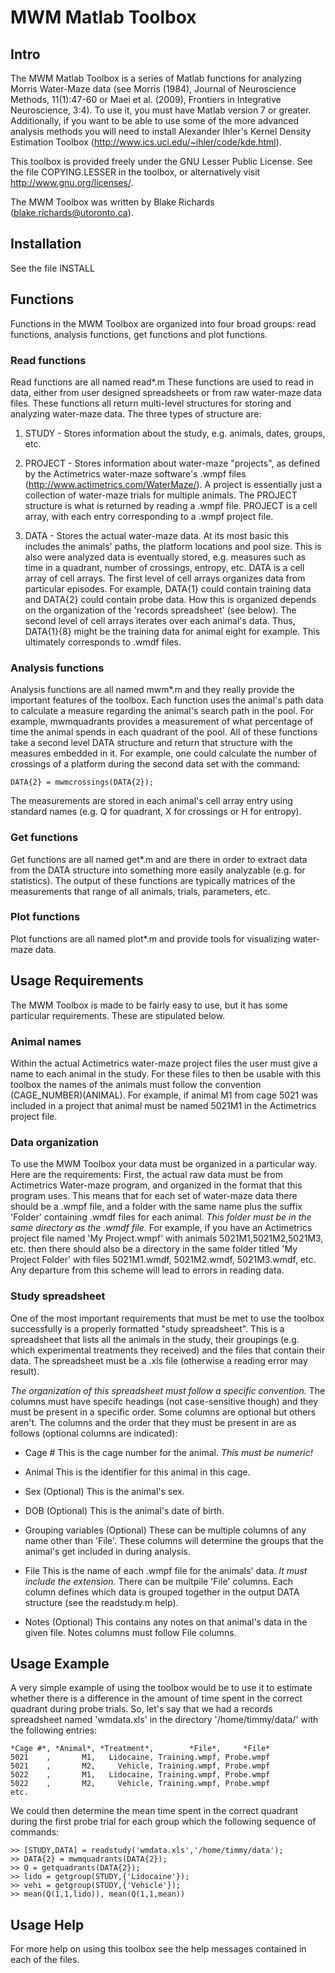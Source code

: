 MWM Matlab Toolbox
=========

Intro
-----------------------
The MWM Matlab Toolbox is a series of Matlab functions for analyzing Morris Water-Maze data (see
Morris (1984), Journal of Neuroscience Methods, 11(1):47-60 or Maei et al. (2009), Frontiers in 
Integrative Neuroscience, 3:4). To use
it, you must have Matlab version 7 or greater. Additionally, if you want to be able to use some of
the more advanced analysis methods you will need to install Alexander Ihler's Kernel Density
Estimation Toolbox (http://www.ics.uci.edu/~ihler/code/kde.html).

This toolbox is provided freely under the GNU Lesser Public License. See the file COPYING.LESSER in
the toolbox, or alternatively visit http://www.gnu.org/licenses/.

The MWM Toolbox was written by Blake Richards (blake.richards@utoronto.ca).

Installation
-----------------------
See the file INSTALL

Functions
-----------------------
Functions in the MWM Toolbox are organized into four broad groups: read functions, analysis
functions, get functions and plot functions.

### Read functions
Read functions are all named read\*.m These functions are used to read in data, either from user
designed spreadsheets or from raw water-maze data files. These functions all return multi-level
structures for storing and analyzing water-maze data. The three types of structure are:

1. STUDY   - Stores information about the study, e.g. animals, dates, groups, etc.

2. PROJECT - Stores information about water-maze "projects", as defined by the Actimetrics
	water-maze software's .wmpf files (http://www.actimetrics.com/WaterMaze/). A 
	project is essentially just a collection of water-maze trials for multiple 
	animals. The PROJECT structure is what is returned by reading a .wmpf file. PROJECT
	is a cell array, with each entry corresponding to a .wmpf project file.

3. DATA    - Stores the actual water-maze data. At its most basic this includes the animals' 
	paths, the platform locations and pool size. This is also were analyzed data is
	eventually stored, e.g. measures such as time in a quadrant, number of crossings,
	entropy, etc. DATA is a cell array of cell arrays. The first level of cell arrays
	organizes data from particular episodes. For example, DATA{1} could contain
	training data and DATA{2} could contain probe data. How this is organized depends
	on the organization of the 'records spreadsheet' (see below). The second level of 
	cell arrays iterates over each animal's data. Thus, DATA{1}{8} might be the training 
	data for animal eight for example. This ultimately corresponds to .wmdf files.

### Analysis functions
Analysis functions are all named mwm\*.m and they really provide the important features of the
toolbox. Each function uses the animal's path data to calculate a measure regarding the animal's
search path in the pool. For example, mwmquadrants provides a measurement of what percentage of
time the animal spends in each quadrant of the pool. All of these functions take a second level DATA
structure and return that structure with the measures embedded in it. For example, one could
calculate the number of crossings of a platform during the second data set with the command:

	DATA{2} = mwmcrossings(DATA{2});

The measurements are stored in each animal's cell array entry using standard names (e.g. Q for
quadrant, X for crossings or H for entropy).

### Get functions
Get functions are all named get\*.m and are there in order to extract data from the DATA structure
into something more easily analyzable (e.g. for statistics). The output of these functions are
typically matrices of the measurements that range of all animals, trials, parameters, etc.

### Plot functions
Plot functions are all named plot\*.m and provide tools for visualizing water-maze data.

Usage Requirements
-----------------------
The MWM Toolbox is made to be fairly easy to use, but it has some particular requirements. These are
stipulated below.

### Animal names
Within the actual Actimetrics water-maze project files the user must give a name to each animal in
the study. For these files to then be usable with this toolbox the names of the animals must follow
the convention (CAGE\_NUMBER)(ANIMAL). For example, if animal M1 from cage 5021 was included in a
project that animal must be named 5021M1 in the Actimetrics project file.

### Data organization
To use the MWM Toolbox your data must be organized in a particular way. Here are the requirements: 
First, the actual raw data must be from Actimetrics Water-maze program, and organized in the format 
that this program uses. This means that for each set of water-maze data there should be a .wmpf file, 
and a folder with the same name plus the suffix 'Folder' containing .wmdf files for each animal.
*This folder must be in the same directory as the .wmdf file.* For example, if you have an Actimetrics 
project file named 'My Project.wmpf' with animals 5021M1,5021M2,5021M3, etc. then there should also be a directory 
in the same folder titled 'My Project Folder' with files 5021M1.wmdf, 5021M2.wmdf, 5021M3.wmdf, etc. Any departure 
from this scheme will lead to errors in reading data.

### Study spreadsheet
One of the most important requirements that must be met to use the toolbox successfully is a
properly formatted "study spreadsheet". This is a spreadsheet that lists all the animals in the
study, their groupings (e.g. which experimental treatments they received) and the files that contain
their data. The spreadsheet must be a .xls file (otherwise a reading error may result).

*The organization of this spreadsheet must follow a specific convention.* The columns must have
specifc headings (not case-sensitive though) and they must be present in a specific order. Some columns are optional but others
aren't. The columns and the order that they must be present in are as follows (optional columns are
indicated):

- Cage #
	This is the cage number for the animal. *This must be numeric!*

- Animal
	This is the identifier for this animal in this cage.

- Sex (Optional)
	This is the animal's sex.

- DOB (Optional)
	This is the animal's date of birth.

- Grouping variables (Optional)
	These can be multiple columns of any name other than 'File'. These columns will determine the
	groups that the animal's get included in during analysis.

- File
	This is the name of each .wmpf file for the animals' data. *It must include the extension.* There
	can be multpile 'File' columns. Each column defines which data is grouped together in the output
	DATA structure (see the readstudy.m help).

- Notes (Optional)
	This contains any notes on that animal's data in the given file. Notes columns must follow File
	columns.

Usage Example
--------------
A very simple example of using the toolbox would be to use it to estimate whether there is a
difference in the amount of time spent in the correct quadrant during probe trials. So, let's say
that we had a records spreadsheet named 'wmdata.xls' in the directory '/home/timmy/data/' with the
following entries:

	*Cage #*, *Animal*, *Treatment*,        *File*,     *File*
	5021    ,       M1,   Lidocaine, Training.wmpf, Probe.wmpf
	5021    ,       M2,     Vehicle, Training.wmpf, Probe.wmpf
	5022    ,       M1,   Lidocaine, Training.wmpf, Probe.wmpf
	5022    ,       M2,     Vehicle, Training.wmpf, Probe.wmpf
	etc.

We could then determine the mean time spent in the correct quadrant during the first probe trial for each group which the
following sequence of commands:

	>> [STUDY,DATA] = readstudy('wmdata.xls','/home/timmy/data');
	>> DATA{2} = mwmquadrants(DATA{2});
	>> Q = getquadrants(DATA{2});
	>> lido = getgroup(STUDY,{'Lidocaine'});
	>> vehi = getgroup(STUDY,{'Vehicle'});
	>> mean(Q(1,1,lido)), mean(Q(1,1,mean))

Usage Help
--------
For more help on using this toolbox see the help messages contained in each of the files.

